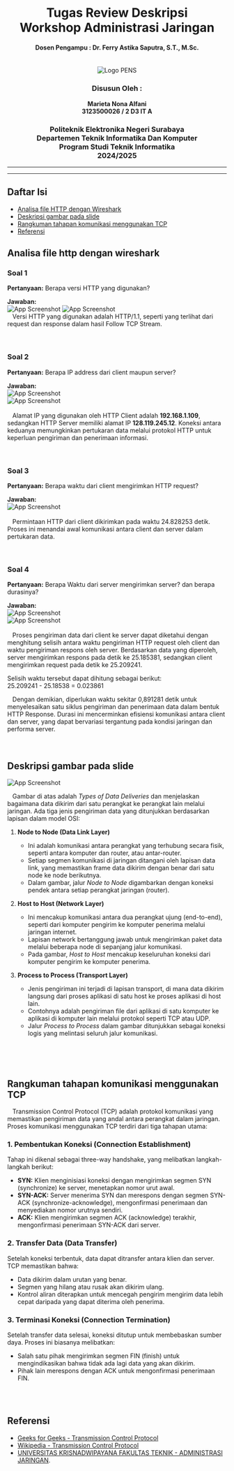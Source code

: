 <div align="center">
    <h1 style="text-align: center;font-weight: bold">Tugas Review Deskripsi<br>Workshop Administrasi Jaringan</h1>
    <h4 style="text-align: center;">Dosen Pengampu : Dr. Ferry Astika Saputra, S.T., M.Sc.</h4>
</div>
<br />
<div align="center">
    <img src="Assets/Logo_PENS.png" alt="Logo PENS">
    <h3 style="text-align: center;">Disusun Oleh : </h3>
    <p style="text-align: center;">
        <strong>Marieta Nona Alfani</strong><br>
        <strong>3123500026 / 2 D3 IT A</strong><br>
    </p>

<h3>Politeknik Elektronika Negeri Surabaya<br>Departemen Teknik
Informatika Dan Komputer<br>Program Studi Teknik Informatika<br>2024/2025</h3>
    <hr>
    <hr>
</div>


## Daftar Isi
- [Analisa file HTTP dengan Wireshark](#analisa-file-http-dengan-wireshark)
- [Deskripsi gambar pada slide](#deskripsi-gambar-pada-slide)
- [Rangkuman tahapan komunikasi menggunakan TCP](#rangkuman-tahapan-komunikasi-menggunakan-tcp)
- [Referensi](#referensi)

## Analisa file http dengan wireshark

### Soal 1

**Pertanyaan:**
Berapa versi HTTP yang digunakan?

**Jawaban:** <br>
![App Screenshot](Assets/no1.jpg)
![App Screenshot](Assets/no1a.jpg)<br>
&nbsp;&nbsp; Versi HTTP yang digunakan adalah HTTP/1.1, seperti yang terlihat dari request dan response dalam hasil Follow TCP Stream.
<br>
<br>
<br>
### Soal 2

**Pertanyaan:**
Berapa IP address dari client maupun server?

**Jawaban:** <br>
![App Screenshot](Assets/no2.jpg)<br>
![App Screenshot](Assets/no3.jpg)<br><br>
&nbsp;&nbsp; Alamat IP yang digunakan oleh HTTP Client adalah **192.168.1.109**, sedangkan HTTP Server memiliki alamat IP **128.119.245.12**. Koneksi antara keduanya memungkinkan pertukaran data melalui protokol HTTP untuk keperluan pengiriman dan penerimaan informasi.
<br>
<br>
<br>
### Soal 3

**Pertanyaan:**
Berapa waktu dari client mengirimkan HTTP request?

**Jawaban:** <br>
![App Screenshot](Assets/no4.jpg)<br><br>
&nbsp;&nbsp; Permintaan HTTP dari client dikirimkan pada waktu 24.828253 detik. Proses ini menandai awal komunikasi antara client dan server dalam pertukaran data.
<br>
<br>
<br>
### Soal 4

**Pertanyaan:**
Berapa Waktu dari server mengirimkan server? dan berapa durasinya?

**Jawaban:** <br>
![App Screenshot](Assets/no5.jpg)<br>
![App Screenshot](Assets/no6.jpg)<br><br>
&nbsp;&nbsp; Proses pengiriman data dari client ke server dapat diketahui dengan menghitung selisih antara waktu pengiriman HTTP request oleh client dan waktu pengiriman respons oleh server. Berdasarkan data yang diperoleh, server mengirimkan respons pada detik ke 25.185381, sedangkan client mengirimkan request pada detik ke 25.209241. 

Selisih waktu tersebut dapat dihitung sebagai berikut:  
25.209241 - 25.18538 = 0.023861 

&nbsp;&nbsp; Dengan demikian, diperlukan waktu sekitar 0,891281 detik untuk menyelesaikan satu siklus pengiriman dan penerimaan data dalam bentuk HTTP Response. Durasi ini mencerminkan efisiensi komunikasi antara client dan server, yang dapat bervariasi tergantung pada kondisi jaringan dan performa server.
<br>
<br>
<br>
## Deskripsi gambar pada slide 
![App Screenshot](Assets/no7.png)<br>

&nbsp;&nbsp; Gambar di atas adalah *Types of Data Deliveries* dan menjelaskan bagaimana data dikirim dari satu perangkat ke perangkat lain melalui jaringan. Ada tiga jenis pengiriman data yang ditunjukkan berdasarkan lapisan dalam model OSI:

1. **Node to Node (Data Link Layer)**  
   - Ini adalah komunikasi antara perangkat yang terhubung secara fisik, seperti antara komputer dan router, atau antar-router.  
   - Setiap segmen komunikasi di jaringan ditangani oleh lapisan data link, yang memastikan frame data dikirim dengan benar dari satu node ke node berikutnya.  
   - Dalam gambar, jalur *Node to Node* digambarkan dengan koneksi pendek antara setiap perangkat jaringan (router).

2. **Host to Host (Network Layer)**  
   - Ini mencakup komunikasi antara dua perangkat ujung (end-to-end), seperti dari komputer pengirim ke komputer penerima melalui jaringan internet.  
   - Lapisan network bertanggung jawab untuk mengirimkan paket data melalui beberapa node di sepanjang jalur komunikasi.  
   - Pada gambar, *Host to Host* mencakup keseluruhan koneksi dari komputer pengirim ke komputer penerima.

3. **Process to Process (Transport Layer)**  
   - Jenis pengiriman ini terjadi di lapisan transport, di mana data dikirim langsung dari proses aplikasi di satu host ke proses aplikasi di host lain.  
   - Contohnya adalah pengiriman file dari aplikasi di satu komputer ke aplikasi di komputer lain melalui protokol seperti TCP atau UDP.  
   - Jalur *Process to Process* dalam gambar ditunjukkan sebagai koneksi logis yang melintasi seluruh jalur komunikasi.
<br>
<br>
<br>

## Rangkuman tahapan komunikasi menggunakan TCP
&nbsp;&nbsp; Transmission Control Protocol (TCP) adalah protokol komunikasi yang memastikan pengiriman data yang andal antara perangkat dalam jaringan. Proses komunikasi menggunakan TCP terdiri dari tiga tahapan utama:

### 1. Pembentukan Koneksi (Connection Establishment)
Tahap ini dikenal sebagai three-way handshake, yang melibatkan langkah-langkah berikut:
- **SYN:** Klien menginisiasi koneksi dengan mengirimkan segmen SYN (synchronize) ke server, menetapkan nomor urut awal.
- **SYN-ACK:** Server menerima SYN dan merespons dengan segmen SYN-ACK (synchronize-acknowledge), mengonfirmasi penerimaan dan menyediakan nomor urutnya sendiri.
- **ACK:** Klien mengirimkan segmen ACK (acknowledge) terakhir, mengonfirmasi penerimaan SYN-ACK dari server.

### 2. Transfer Data (Data Transfer)
Setelah koneksi terbentuk, data dapat ditransfer antara klien dan server. TCP memastikan bahwa:
- Data dikirim dalam urutan yang benar.
- Segmen yang hilang atau rusak akan dikirim ulang.
- Kontrol aliran diterapkan untuk mencegah pengirim mengirim data lebih cepat daripada yang dapat diterima oleh penerima.

### 3. Terminasi Koneksi (Connection Termination)
Setelah transfer data selesai, koneksi ditutup untuk membebaskan sumber daya. Proses ini biasanya melibatkan:
- Salah satu pihak mengirimkan segmen FIN (finish) untuk mengindikasikan bahwa tidak ada lagi data yang akan dikirim.
- Pihak lain merespons dengan ACK untuk mengonfirmasi penerimaan FIN.
<br>
<br>

## Referensi

- [Geeks for Geeks - Transmission Control Protocol](https://www.geeksforgeeks.org/benefits-of-multithreading-in-operating-system/)
- [Wikipedia - Transmission Control Protocol](https://en.wikipedia.org/wiki/Transmission_Control_Protocol)
- [UNIVERSITAS KRISNADWIPAYANA
FAKULTAS TEKNIK - ADMINISTRASI JARINGAN](https://repository.unkris.ac.id/id/eprint/34/1/administrasi-jaringan.pdf).
